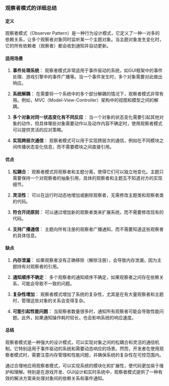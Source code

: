 ### 观察者模式的详细总结

#### 定义
观察者模式（Observer Pattern）是一种行为设计模式，它定义了一种一对多的依赖关系，让多个观察者对象同时监听某一个主题对象。当主题对象发生变化时，它的所有依赖者（观察者）都会收到通知并自动更新。

#### 适用场景

1. **事件处理系统**：
   观察者模式非常适用于事件驱动的系统，如GUI框架中的事件处理、游戏引擎中的事件广播等。当一个事件发生时，多个对象需要对此做出响应。

2. **系统解耦**：
   在需要将一个系统中的多个部分解耦的情况下，观察者模式非常有用。例如，MVC（Model-View-Controller）架构中的视图和模型之间的解耦。

3. **多个对象对同一状态变化有不同反应**：
   当一个对象的状态变化需要引起其他对象的动作，但具体哪些对象需要动作以及动作内容不确定时，使用观察者模式可以提供灵活的应对策略。

4. **实现跨层次通信**：
   观察者模式可以用于实现跨层次的通信，例如在不同模块之间传播状态变化信息，而不需要模块之间直接引用。

#### 优点

1. **松耦合**：
   观察者模式将观察者和主题分离，使得它们可以独立地变化。主题只需要保持一个对观察者的抽象引用，具体的观察者和主题互不知道对方的实现细节。

2. **灵活性**：
   可以在运行时动态地增加或删除观察者，无需修改主题类和观察者类的代码。

3. **符合开闭原则**：
   可以通过增加新的观察者类来扩展系统，而不需要修改现有的代码。

4. **支持广播通信**：
   主题向所有注册的观察者广播通知，而不需要知道这些观察者的具体信息。

#### 缺点

1. **内存泄漏**：
   如果观察者没有正确移除（解除注册），会导致内存泄漏，因为主题持有对观察者的引用。

2. **通知顺序不确定**：
   多个观察者的通知顺序不确定，如果观察者之间存在依赖关系，可能会导致不一致的问题。

3. **复杂性增加**：
   观察者模式增加了系统的复杂性，尤其是在有大量观察者和主题时，管理这些对象的关系会变得复杂。

4. **可能引起性能问题**：
   当观察者数量很多时，通知所有观察者可能会导致性能问题。此外，如果通知操作耗时较长，也会影响系统的响应速度。

#### 总结

观察者模式是一种强大的设计模式，可以实现对象之间的松耦合和灵活的通信机制。它特别适用于事件驱动的系统和需要动态响应的场景。然而，开发者在使用观察者模式时，需要注意内存管理和性能问题，并确保系统的复杂性在可控范围内。

通过合理地应用观察者模式，可以实现系统的模块化和扩展性，使代码更加易于维护和理解。特别是在游戏开发、GUI设计和实时系统中，观察者模式提供了一种有效的解决方案来处理对象间的依赖关系和事件通知。